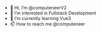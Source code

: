 - 👋 Hi, I’m @computeneerV2
- 👀 I’m interested in Fullstack Development
- 🌱 I’m currently learning Vue3
- 📫 How to reach me @computeneer

<!---
computeneerV2/computeneerV2 is a ✨ special ✨ repository because its `README.md` (this file) appears on your GitHub profile.
You can click the Preview link to take a look at your changes.
--->
